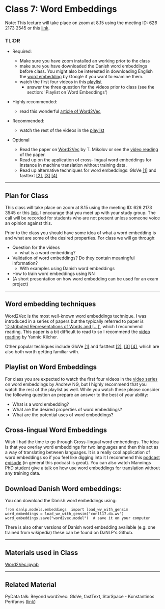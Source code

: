 # Class 7: Word Embeddings

Note: This lecture will take place on zoom at 8.15 using the meeting ID: 626 2173 3545 or this [link](https://aarhusuniversity.zoom.us/j/62621733545).


### TL:DR
 - Required:
   - Make sure you have zoom installed an working prior to the class
   - make sure you have downloaded the Danish word embeddings before class. You might also be interested in downloading English the [word embedding](https://drive.google.com/file/d/0B7XkCwpI5KDYNlNUTTlSS21pQmM/edit) by Google if you want to examine them.
   - watch the first four videos in this [playlist](https://www.youtube.com/playlist?list=PLhWB2ZsrULv-wEM8JDKA1zk8_2Lc88I-s)
     - answer the three question for the videos prior to class (see the section: 'Playlist on Word Embeddings')
  
 - Highly recommended:
   - read this wonderful [article of Word2Vec](http://jalammar.github.io/illustrated-word2vec/)
 - Recommended:
   -  watch the rest of the videos in the [playlist](https://www.youtube.com/playlist?list=PLhWB2ZsrULv-wEM8JDKA1zk8_2Lc88I-s)
 - Optional
   - Read the paper on [Word2Vec](https://arxiv.org/abs/1310.4546) by T. Mikolov or see the [video reading](https://www.youtube.com/watch?v=yexR53My2O4) of the paper.
   - Read up on the application of cross-lingual word embeddings for instance in machine translation without training data.
   - Read up alternative techniques for word embeddings: GloVe [\[1\]](https://nlp.stanford.edu/pubs/glove.pdf) and fasttext [\[2\]](https://arxiv.org/abs/1607.04606), [\[3\]](https://arxiv.org/abs/1607.01759) [\[4\]](https://arxiv.org/abs/1612.03651)

---

## Plan for Class
This class will take place on zoom at 8.15 using the meeting ID: 626 2173 3545 or this [link](https://aarhusuniversity.zoom.us/j/62621733545). I encourage that you meet up with your study group. The call will be recorded for students who are not present unless someone voice an opinion against this.

Prior to the class you should have some idea of what a word embedding is and what are some of the desired properties. For class we will go through:
- Question for the videos
  - what is a word embedding?
- Validation of word embeddings? Do they contain meaningful information?
  - With examples using Danish word embeddings
- How to train word embeddings using NN
- (A short presentation on how word embedding can be used for an exam project)


---

## Word embedding techniques
Word2Vec is the most well-known word embeddings technique. I was introduced in a series of papers but the typically referred to paper is ['Distributed Representations of Words and \[...\]'](https://arxiv.org/abs/1310.4546), which I recommend reading. This paper is a bit difficult to read to so I recommend the [video reading](https://www.youtube.com/watch?v=yexR53My2O4) by Yannic Kilcher.

Other popular techiques include GloVe [\[1\]](https://nlp.stanford.edu/pubs/glove.pdf) and fasttext [\[2\]](https://arxiv.org/abs/1607.04606), [\[3\]](https://arxiv.org/abs/1607.01759) [\[4\]](https://arxiv.org/abs/1612.03651), which are also both worth getting familiar with.



## Playlist on Word Embeddings
For class you are expected to watch the first four videos in the [video series](https://www.youtube.com/playlist?list=PLhWB2ZsrULv-wEM8JDKA1zk8_2Lc88I-s) on word embeddings by Andrew NG, but I highly recommend that you watch the rest of the playlist as well. While you watch these please consider the following question an prepare an answer to the best of your ability:

- What is a word embedding?
- What are the desired properties of word embeddings?
- What are the potential uses of word embeddings?


## Cross-lingual Word Embeddings
Wish I had the time to go through Cross-lingual word embeddings. The idea is that you overlay word embeddings for two languages and then this act as a way of translating between languages. It is a really cool application of word embeddings so if you feel like digging into it I recommend this [podcast episode](https://soundcloud.com/nlp-highlights/57-a-survey-of-cross-lingual-word-embedding-models-with-sebastian-ruder) (in general this podcast is great). You can also watch Mannings PhD student give a [talk](https://www.youtube.com/watch?v=3wWZBGN-iX8&list=PLoROMvodv4rOhcuXMZkNm7j3fVwBBY42z&index=20) on how use word embeddings for translation without any training data.  


## Download Danish Word embeddings:
You can download the Danish word embeddings using: 
```
from danlp.models.embeddings  import load_wv_with_gensim
word_embeddings = load_wv_with_gensim('conll17.da.wv')
word_embeddings.save("word2vec.model")  # save it on your computer
```
There is also other versions of Danish word embedding available (e.g. one trained from wikipedia) these can be found on DaNLP's Github.

---

## Materials used in Class
[Word2Vec.ipynb](https://github.com/auNLP/mdwikiNLP/blob/master/classroom_materials/class_07/Word2Vec.ipynb)

---
## Related Material

PyData talk: Beyond word2vec: GloVe, fastText, StarSpace - Konstantinos Perifanos ([link](https://www.youtube.com/watch?v=6xPnEh_tJEc))
